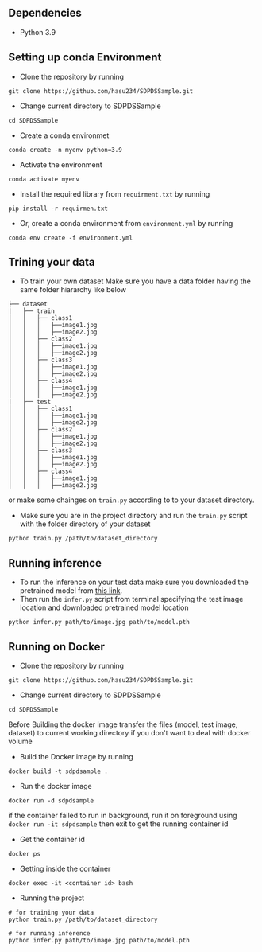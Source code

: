 ## Dependencies

* Python 3.9

## Setting up  conda Environment

* Clone the repository by running 
```
git clone https://github.com/hasu234/SDPDSSample.git
```
* Change current directory to SDPDSSample 
```
cd SDPDSSample
```
* Create a conda environmet 
```
conda create -n myenv python=3.9
```
* Activate the environment 
```
conda activate myenv
```
* Install the required library from ```requirment.txt``` by running 
```
pip install -r requirmen.txt
```
* Or, create a conda environment from ```environment.yml``` by running 
```
conda env create -f environment.yml
```

## Trining your data
* To train your own dataset
Make sure you have a data folder having the same folder hiararchy like below
```
├── dataset
|   ├── train
│   │   ├── class1
│   │   │   ├──image1.jpg
│   │   │   ├──image2.jpg
│   │   ├── class2
│   │   │   ├──image1.jpg
│   │   │   ├──image2.jpg
│   │   ├── class3
│   │   │   ├──image1.jpg
│   │   │   ├──image2.jpg
│   │   ├── class4
│   │   │   ├──image1.jpg
│   │   │   ├──image2.jpg
|   ├── test
│   │   ├── class1
│   │   │   ├──image1.jpg
│   │   │   ├──image2.jpg
│   │   ├── class2
│   │   │   ├──image1.jpg
│   │   │   ├──image2.jpg
│   │   ├── class3
│   │   │   ├──image1.jpg
│   │   │   ├──image2.jpg
│   │   ├── class4
│   │   │   ├──image1.jpg
│   │   │   ├──image2.jpg
```
or make some chainges on ```train.py``` according to to your dataset directory.
* Make sure you are in the project directory and run the ```train.py``` script with the folder directory of your dataset
```
python train.py /path/to/dataset_directory
```
## Running inference
* To run the inference on your test data make sure you downloaded the pretrained model from [this link](https://drive.google.com/file/d/14RgeyIVvySNp5J_LMpoBxxlJ1CUFRcI2/view?usp=sharing).
* Then run the ```infer.py``` script from terminal specifying the test image location and downloaded pretrained model location
```
python infer.py path/to/image.jpg path/to/model.pth
```


## Running on Docker
* Clone the repository by running 
```
git clone https://github.com/hasu234/SDPDSSample.git
```
* Change current directory to SDPDSSample 
```
cd SDPDSSample
```
Before Building the docker image transfer the files (model, test image, dataset) to current working directory if you don't want to deal with docker volume
* Build the Docker image by running 
```
docker build -t sdpdsample .
```
* Run the docker image 
```
docker run -d sdpdsample
```
if the container failed to run in background, run it on foreground using ```docker run -it sdpdsample``` then exit to get the running container id
* Get the container id
```
docker ps
```
* Getting inside the container
```
docker exec -it <container id> bash
```
* Running the project
```
# for training your data
python train.py /path/to/dataset_directory

# for running inference
python infer.py path/to/image.jpg path/to/model.pth
```

